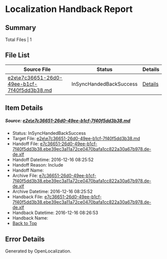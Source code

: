 # <a name='report-top'></a> Localization Handback Report

## Summary
 Total Files | 1

## File List
 Source File | Status | Details 
 ----------- | ------ | ------- 
 [e2e\e7c36651-26d0-49ee-b1cf-7f40f5dd3b38.md](https://github.com/OpenLocalizationTestOrg/ol-test0/blob/a12dc182eb1cadd3462090a6e77008d22474a3cb/e2e/e7c36651-26d0-49ee-b1cf-7f40f5dd3b38.md) | InSyncHandedBackSuccess | [Details](#93b6985871452498928dee8abf5fa2d5f04bcfc78)

## Item Details
##### <a name='93b6985871452498928dee8abf5fa2d5f04bcfc78'></a> Source: [e2e\e7c36651-26d0-49ee-b1cf-7f40f5dd3b38.md](https://github.com/OpenLocalizationTestOrg/ol-test0/blob/a12dc182eb1cadd3462090a6e77008d22474a3cb/e2e/e7c36651-26d0-49ee-b1cf-7f40f5dd3b38.md)
* Status: InSyncHandedBackSuccess
* Target File: [e2e\e7c36651-26d0-49ee-b1cf-7f40f5dd3b38.md](https://github.com/OpenLocalizationTestOrg/ol-test0-dede/blob/ba2a05567961a3ba03c7c9e28fb3dae6d91749e2/e2e/e7c36651-26d0-49ee-b1cf-7f40f5dd3b38.md)
* Handoff File: [e7c36651-26d0-49ee-b1cf-7f40f5dd3b38.ebe39ec3a11a72ce0470bafa1cc822a30a67b978.de-de.xlf](https://github.com/OpenLocalizationTestOrg/ol-test0-handoff/blob/fa68ea42ee633d5c21a30d0f232839b9cc403473/ol-handoff/OpenLocalizationTestOrg/ol-test0-dede/xinjiang/ht/e7c36651-26d0-49ee-b1cf-7f40f5dd3b38.ebe39ec3a11a72ce0470bafa1cc822a30a67b978.de-de.xlf)
* Handoff Datetime: 2016-12-16 08:25:52
* Handoff Reason: Include
* Handoff Name: 
* Archive File: [e7c36651-26d0-49ee-b1cf-7f40f5dd3b38.ebe39ec3a11a72ce0470bafa1cc822a30a67b978.de-de.xlf](https://github.com/OpenLocalizationTestOrg/ol-test0-handoff/blob/1392c392c367ac1886c320b4c5e37bca816f15b9/ol-archive/OpenLocalizationTestOrg/ol-test0-dede/xinjiang/ht/e7c36651-26d0-49ee-b1cf-7f40f5dd3b38.ebe39ec3a11a72ce0470bafa1cc822a30a67b978.de-de.xlf)
* Archive Datetime: 2016-12-16 08:25:52
* Handback File: [e7c36651-26d0-49ee-b1cf-7f40f5dd3b38.ebe39ec3a11a72ce0470bafa1cc822a30a67b978.de-de.xlf](https://github.com/OpenLocalizationTestOrg/ol-test0-handback/blob/c48fa2840a6762b3839b4de44095118b262d4a8c/ol-handback/OpenLocalizationTestOrg/ol-test0-dede/xinjiang/ht/e7c36651-26d0-49ee-b1cf-7f40f5dd3b38.ebe39ec3a11a72ce0470bafa1cc822a30a67b978.de-de.xlf)
* Handback Datetime: 2016-12-16 08:26:53
* Handback Name: 
* [Back to Top](#report-top)


## Error Details

Generated by OpenLocalization.

